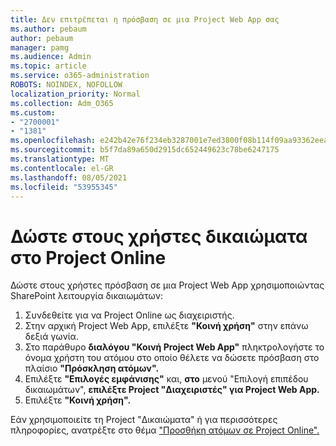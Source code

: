 ```yaml
---
title: Δεν επιτρέπεται η πρόσβαση σε μια Project Web App σας
ms.author: pebaum
author: pebaum
manager: pamg
ms.audience: Admin
ms.topic: article
ms.service: o365-administration
ROBOTS: NOINDEX, NOFOLLOW
localization_priority: Normal
ms.collection: Adm_O365
ms.custom:
- "2700001"
- "1381"
ms.openlocfilehash: e242b42e76f234eb3287001e7ed3800f08b114f09aa93362eea215109ea7bac5
ms.sourcegitcommit: b5f7da89a650d2915dc652449623c78be6247175
ms.translationtype: MT
ms.contentlocale: el-GR
ms.lasthandoff: 08/05/2021
ms.locfileid: "53955345"
---
```

# <a name="give-users-permissions-in-project-online"></a>Δώστε στους χρήστες δικαιώματα στο Project Online

Δώστε στους χρήστες πρόσβαση σε μια Project Web App χρησιμοποιώντας SharePoint λειτουργία δικαιωμάτων:

1. Συνδεθείτε για να Project Online ως διαχειριστής.
2. Στην αρχική Project Web App, επιλέξτε **"Κοινή χρήση"** στην επάνω δεξιά γωνία.
3. Στο παράθυρο **διαλόγου "Κοινή Project Web App"** πληκτρολογήστε το όνομα χρήστη του ατόμου στο οποίο θέλετε να δώσετε πρόσβαση στο πλαίσιο **"Πρόσκληση ατόμων".**
4. Επιλέξτε **"Επιλογές εμφάνισης"** και, **στο** μενού "Επιλογή επιπέδου δικαιωμάτων", **επιλέξτε Project "Διαχειριστές" για Project Web App.**
5. Επιλέξτε **"Κοινή χρήση".**

Εάν χρησιμοποιείτε τη Project "Δικαιώματα" ή για περισσότερες πληροφορίες, ανατρέξτε στο θέμα ["Προσθήκη ατόμων σε Project Online".](https://docs.microsoft.com/projectonline/step-2-add-people-to-project-online)
